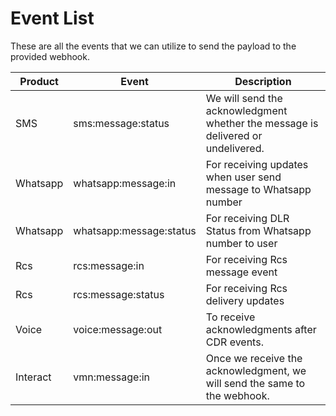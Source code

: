 # Event List

These are all the events that we can utilize to send the payload to the provided webhook.

| Product               | Event | Description
| ------------------ | ------ | ------------ |
| SMS | sms:message:status | We will send the acknowledgment whether the message is delivered or undelivered. |
| Whatsapp | whatsapp:message:in | For receiving updates when user send message to Whatsapp number |
| Whatsapp | whatsapp:message:status | For receiving DLR Status from Whatsapp number to user |
| Rcs | rcs:message:in | For receiving Rcs message event |
| Rcs | rcs:message:status | For receiving Rcs delivery updates|
| Voice | voice:message:out | To receive acknowledgments after CDR events.|
| Interact | vmn:message:in | Once we receive the acknowledgment, we will send the same to the webhook.|

